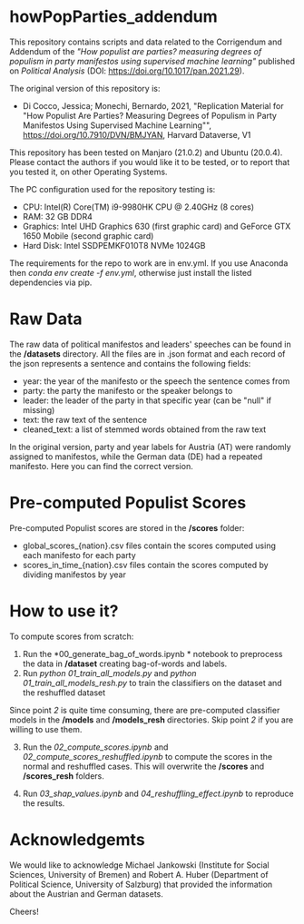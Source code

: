 # howPopParties_addendum

This repository contains scripts and data related to the Corrigendum and Addendum of the *"How populist are parties? measuring degrees of populism in party manifestos using supervised machine learning"* published on *Political Analysis* (DOI: https://doi.org/10.1017/pan.2021.29).

The original version of this repository is:

- Di Cocco, Jessica; Monechi, Bernardo, 2021, "Replication Material for "How Populist Are Parties? Measuring Degrees of Populism in Party Manifestos Using Supervised Machine Learning"", https://doi.org/10.7910/DVN/BMJYAN, Harvard Dataverse, V1

This repository has been tested on Manjaro (21.0.2) and Ubuntu (20.0.4). Please contact the authors if you would like it to be tested, or to report that you tested it,  on other Operating Systems.

The PC configuration used for the repository testing is:

- CPU: Intel(R) Core(TM) i9-9980HK CPU @ 2.40GHz (8 cores)
- RAM: 32 GB DDR4
- Graphics: Intel UHD Graphics 630 (first graphic card) and GeForce GTX 1650 Mobile (second graphic card)
- Hard Disk: Intel SSDPEMKF010T8 NVMe 1024GB

The requirements for the repo to work are in env.yml. If you use Anaconda then *conda env create -f env.yml*, otherwise just install the listed dependencies via pip.

# Raw Data

The raw data of political manifestos and leaders' speeches can be found in the **/datasets** directory. All the files are in .json format and each record of the json represents a sentence and contains the following fields:

- year: the year of the manifesto or the speech the sentence comes from
- party: the party the manifesto or the speaker belongs to
- leader: the leader of the party in that specific year (can be "null" if missing)
- text: the raw text of the sentence
- cleaned_text: a list of stemmed words obtained from the raw text

In the original version, party and year labels for Austria (AT) were randomly assigned to manifestos, while the German data (DE) had a repeated manifesto. Here you can find the correct version.

# Pre-computed Populist Scores

Pre-computed Populist scores are stored in the **/scores** folder:

- global_scores_{nation}.csv files contain the scores computed using each manifesto for each party
- scores_in_time_{nation}.csv files contain the scores computed by dividing manifestos by year

# How to use it?

To compute scores from scratch:

1. Run the *00_generate_bag_of_words.ipynb * notebook to preprocess the data in **/dataset** creating bag-of-words and labels.
2. Run *python 01_train_all_models.py* and *python 01_train_all_models_resh.py* to train the classifiers on the dataset and the reshuffled dataset

Since point *2* is quite time consuming, there are pre-computed classifier models in the **/models** and **/models_resh** directories. Skip point *2* if you are willing to use them.

3. Run the *02_compute_scores.ipynb* and *02_compute_scores_reshuffled.ipynb* to compute the scores in the normal and reshuffled cases. This will overwrite the **/scores** and **/scores_resh** folders.

4. Run *03_shap_values.ipynb* and *04_reshuffling_effect.ipynb* to reproduce the results.

# Acknowledgemts

We would like to acknowledge Michael Jankowski (Institute for Social Sciences, University of Bremen) and Robert A. Huber (Department of Political Science, University of Salzburg) that provided the information about the Austrian and German datasets.

Cheers!